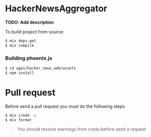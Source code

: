 # HackerNewsAggregator

**TODO: Add description**

To build project from source:

```bash
$ mix deps.get
$ mix compile
```

### Building phoenix.js

```bash
$ cd apps/hacker_news_web/assets
$ npm install
```


# Pull request
Before send a pull request you must do the following steps
```bash
$ mix credo -a
$ mix format
```
> You should resolve warnings from credo before send a request
